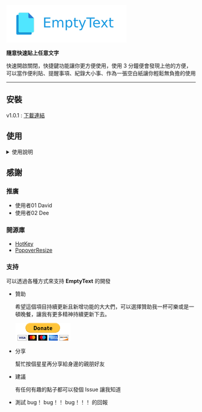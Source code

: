 
![image](https://github.com/a841223o/EmptyText/blob/master/readmeSource/head.png)

**隨意快速貼上任意文字**

快速開啟關閉，快捷鍵功能讓你更方便使用，使用 3 分鐘便會發現上他的方便，可以當作便利貼、提醒事項、紀錄大小事、作為一張空白紙讓你輕鬆無負擔的使用
- - -
## 安裝
v1.0.1 : [下載連結](https://drive.google.com/file/d/1WHCyB2KvdhPbqyZviFLLB5fA6_K_EtOe/view?usp=sharing)


## 使用

<details>
<summary>使用說明</summary>

>第一次開啟需要到
 系統偏好設定 > 安全性與隱私 > 一般 > 允許以下來源下載 
選擇 已識別的開發者 
有顯示打開按鈕的話也按打開
![image](https://github.com/a841223o/EmptyText/blob/master/readmeSource/open.png)

>開啟 app 後會在右上方狀態欄看見圖標
![image](https://github.com/a841223o/EmptyText/blob/master/readmeSource/statusBar.png)


> command+C 複製內容後
透過快速鍵 command+shift+C 可將內容貼到 app 中
app 不在主畫面上也能貼透過快速鍵貼上
![image](https://github.com/a841223o/EmptyText/blob/master/readmeSource/C.gif)


>command+E 快速開啟/關閉應用
![image](https://github.com/a841223o/EmptyText/blob/master/readmeSource/E.gif)


>command+D 收起/展開
![image](https://github.com/a841223o/EmptyText/blob/master/readmeSource/D.gif)


>command+O 半透明模式
![image](https://github.com/a841223o/EmptyText/blob/master/readmeSource/O.gif)

</details>



## 感謝

### 推廣
* 使用者01 David
* 使用者02 Dee 

### 開源庫
* [HotKey](https://github.com/soffes/HotKey)
* [PopoverResize](https://github.com/dboydor/PopoverResize)


### 支持
可以透過各種方式來支持  **EmptyText** 的開發
- 贊助

    希望這個項目持續更新且新增功能的大大們，可以選擇贊助我一杯可樂或是一頓晚餐，讓我有更多精神持續更新下去。
    
    [![Donate](https://github.com/a841223o/EmptyText/blob/master/readmeSource/donate.gif)](https://www.paypal.com/paypalme/DongLunYou)
    
- 分享

    幫忙按個星星再分享給身邊的親朋好友
    
- 建議

    有任何有趣的點子都可以發個 Issue 讓我知道
    
- 測試
    bug！ bug！！ bug！！！ 的回報






